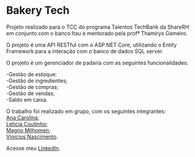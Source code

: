 # Bakery Tech
Projeto realizado para o TCC do programa Talentos TechBank da ShareRH em conjunto com o banco Itau e mentorado pela profª Thamirys Gameiro.

O projeto é uma API RESTful com o ASP.NET Core, utilizando o Entity Framework para a interação com o banco de dados SQL server.

O projeto é um gerenciador de padaria com as seguintes funcionalidades:

-Gestão de estoque:  
-Gestão de ingredientes;  
-Gestão de compras;  
-Gestão de vendas;  
-Saldo em caixa.

O trabalho foi realizado em grupo, com os seguintes integrantes:  
[Ana Carolina](https://github.com/AnaCarolinaFortunato);  
[Leticia Coutinho](https://github.com/leticiacouti);  
[Magno Milhomen](https://github.com/magnomil);  
[Vinicius Nascimento](https://github.com/viniciusnasc).  

Acesse meu [LinkedIn](https://www.linkedin.com/in/vinicius-nascimento-3682417b).
